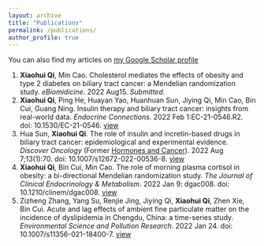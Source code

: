 ```yaml
---
layout: archive
title: "Publications"
permalink: /publications/
author_profile: true
---
```


You can also find my articles on [my Google Scholar profile](https://scholar.google.com/citations?user=va0WqlsAAAAJ&hl=zh-CN&oi=sra)

1. **Xiaohui Qi**, Min Cao. Cholesterol mediates the effects of obesity and type 2 diabetes on biliary tract cancer: a Mendelian randomization study. *eBiomidicine*. 2022 Aug15. *Submitted*. 
2. **Xiaohui Qi**, Ping He, Huayan Yao, Huanhuan Sun, Jiying Qi, Min Cao, Bin Cui, Guang Ning. Insulin therapy and biliary tract cancer: insights from real-world data. *Endocrine Connections*. 2022 Feb 1:EC-21-0546.R2. doi: 10.1530/EC-21-0546. [view](https://www.ncbi.nlm.nih.gov/pmc/articles/PMC8942312/)
3. Hua Sun, **Xiaohui Qi**. The role of insulin and incretin-based drugs in biliary tract cancer: epidemiological and experimental evidence. *Discover Oncology* (Former [Hormones and Cancer](https://www.springer.com/journal/12672?gclid=Cj0KCQjw7KqZBhCBARIsAI-fTKLZJ2DO3GEaaAC3G3c6_DpoOlZ3j9tOlu0LETdgk0fK3gtHQYkewRYaAif8EALw_wcB)). 2022 Aug 7;13(1):70. doi: 10.1007/s12672-022-00536-8. [view](https://www.ncbi.nlm.nih.gov/pmc/articles/PMC9357599/)
4. **Xiaohui Qi**, Bin Cui, Min Cao. The role of morning plasma cortisol in obesity: a bi-directional Mendelian randomization study. *The Journal of Clinical Endocrinology & Metabolism*. 2022 Jan 9: dgac008. doi: 10.1210/clinem/dgac008. [view](https://academic.oup.com/jcem/article/107/5/e1954/6501484)
5. Zizheng Zhang, Yang Su, Renjie Jing, Jiying Qi, **Xiaohui Qi**, Zhen Xie, Bin Cui. Acute and lag effects of ambient fine particulate matter on the incidence of dyslipidemia in Chengdu, China: a time-series study. *Environmental Science and Pollution Research*. 2022 Jan 24. doi: 10.1007/s11356-021-18400-7. [view](https://link.springer.com/article/10.1007/s11356-021-18400-7)

